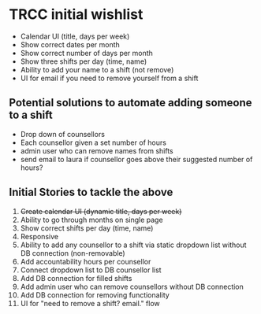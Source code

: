 # TRCC initial wishlist
- Calendar UI (title, days per week)
- Show correct dates per month
- Show correct number of days per month
- Show three shifts per day (time, name)
- Ability to add your name to a shift (not remove)
- UI for email if you need to remove yourself from a shift

## Potential solutions to automate adding someone to a shift
- Drop down of counsellors
- Each counsellor given a set number of hours
- admin user who can remove names from shifts
- send email to laura if counsellor goes above their suggested number of hours?


## Initial Stories to tackle the above
1. ~~Create calendar UI (dynamic title, days per week)~~
2. Ability to go through months on single page
3. Show correct shifts per day (time, name)
4. Responsive
5. Ability to add any counsellor to a shift via static dropdown list without DB connection (non-removable)
6. Add accountability hours per counsellor
7. Connect dropdown list to DB counsellor list
8. Add DB connection for filled shifts
9. Add admin user who can remove counsellors without DB connection
10. Add DB connection for removing functionality
11. UI for "need to remove a shift? email." flow
